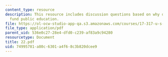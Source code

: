 ```yaml
---
content_type: resource
description: This resource includes discussion questions based on why do countries
  fund public education.
file: https://ol-ocw-studio-app-qa.s3.amazonaws.com/courses/17-317-u-s-social-policy-spring-2006/74995781a80c6301a4f68c3b820dcee9_22.pdf
file_type: application/pdf
parent_uid: 536e0c27-28e4-dfd0-c239-af83a9c94280
resourcetype: Document
title: 22.pdf
uid: 74995781-a80c-6301-a4f6-8c3b820dcee9
---
```

